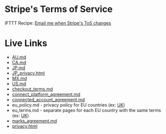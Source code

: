 # Stripe's Terms of Service

IFTTT Recipe: <a href="https://ifttt.com/view_embed_recipe/269879-email-me-when-stripe-s-tos-changes" target = "_blank" class="embed_recipe embed_recipe-l_34" id= "embed_recipe-269879">Email me when Stripe's ToS changes</a>

# Live Links

* [AU.md](https://stripe.com/au/legal)
* [CA.md](https://stripe.com/ca/legal)
* [JP.md](https://stripe.com/jp/legal)
* [JP_privacy.html](https://stripe.com/jp/privacy)
* [MX.md](https://stripe.com/mx/legal)
* [US.md](https://stripe.com/us/legal)
* [checkout_terms.md](https://stripe.com/checkout/legal)
* [connect_platform_agreement.md](https://stripe.com/connect/legal)
* [connected_account_agreement.md](https://stripe.com/connect-account/legal)
* eu_policy.md - privacy policy for EU countries (ex: [UK](https://stripe.com/gb/privacy))
* eu_terms.md - separate pages for each EU country with the same terms (ex: [UK](https://stripe.com/gb/legal))
* [marks_agreement.md](https://stripe.com/marks/legal)
* [privacy.html](https://stripe.com/us/privacy)
